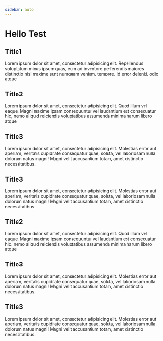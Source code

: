 ```yaml
---
sidebar: auto
---
```


# Hello Test

## Title1

Lorem ipsum dolor sit amet, consectetur adipisicing elit. Repellendus voluptatum minus ipsum quas, eum ad inventore perferendis maiores distinctio nisi maxime sunt numquam veniam, tempore. Id error deleniti, odio atque

## Title2

Lorem ipsum dolor sit amet, consectetur adipisicing elit. Quod illum vel eaque. Magni maxime ipsam consequuntur vel laudantium est consequatur hic, nemo aliquid reiciendis voluptatibus assumenda minima harum libero atque

## Title3

Lorem ipsum dolor sit amet, consectetur adipisicing elit. Molestias error aut aperiam, veritatis cupiditate consequatur quae, soluta, vel laboriosam nulla dolorum natus magni! Magni velit accusantium totam, amet distinctio necessitatibus.

## Title3

Lorem ipsum dolor sit amet, consectetur adipisicing elit. Molestias error aut aperiam, veritatis cupiditate consequatur quae, soluta, vel laboriosam nulla dolorum natus magni! Magni velit accusantium totam, amet distinctio necessitatibus.

## Title2

Lorem ipsum dolor sit amet, consectetur adipisicing elit. Quod illum vel eaque. Magni maxime ipsam consequuntur vel laudantium est consequatur hic, nemo aliquid reiciendis voluptatibus assumenda minima harum libero atque

## Title3

Lorem ipsum dolor sit amet, consectetur adipisicing elit. Molestias error aut aperiam, veritatis cupiditate consequatur quae, soluta, vel laboriosam nulla dolorum natus magni! Magni velit accusantium totam, amet distinctio necessitatibus.

## Title3

Lorem ipsum dolor sit amet, consectetur adipisicing elit. Molestias error aut aperiam, veritatis cupiditate consequatur quae, soluta, vel laboriosam nulla dolorum natus magni! Magni velit accusantium totam, amet distinctio necessitatibus.